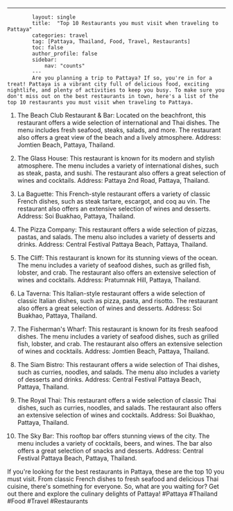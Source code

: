 ---
            layout: single
            title:  "Top 10 Restaurants you must visit when traveling to Pattaya"
            categories: travel
            tag: [Pattaya, Thailand, Food, Travel, Restaurants]
            toc: false
            author_profile: false
            sidebar:
                nav: "counts"
            ---
            Are you planning a trip to Pattaya? If so, you're in for a treat! Pattaya is a vibrant city full of delicious food, exciting nightlife, and plenty of activities to keep you busy. To make sure you don't miss out on the best restaurants in town, here's a list of the top 10 restaurants you must visit when traveling to Pattaya. 

1. The Beach Club Restaurant & Bar: Located on the beachfront, this restaurant offers a wide selection of international and Thai dishes. The menu includes fresh seafood, steaks, salads, and more. The restaurant also offers a great view of the beach and a lively atmosphere. Address: Jomtien Beach, Pattaya, Thailand. 

2. The Glass House: This restaurant is known for its modern and stylish atmosphere. The menu includes a variety of international dishes, such as steak, pasta, and sushi. The restaurant also offers a great selection of wines and cocktails. Address: Pattaya 2nd Road, Pattaya, Thailand. 

3. La Baguette: This French-style restaurant offers a variety of classic French dishes, such as steak tartare, escargot, and coq au vin. The restaurant also offers an extensive selection of wines and desserts. Address: Soi Buakhao, Pattaya, Thailand. 

4. The Pizza Company: This restaurant offers a wide selection of pizzas, pastas, and salads. The menu also includes a variety of desserts and drinks. Address: Central Festival Pattaya Beach, Pattaya, Thailand. 

5. The Cliff: This restaurant is known for its stunning views of the ocean. The menu includes a variety of seafood dishes, such as grilled fish, lobster, and crab. The restaurant also offers an extensive selection of wines and cocktails. Address: Pratumnak Hill, Pattaya, Thailand. 

6. La Taverna: This Italian-style restaurant offers a wide selection of classic Italian dishes, such as pizza, pasta, and risotto. The restaurant also offers a great selection of wines and desserts. Address: Soi Buakhao, Pattaya, Thailand. 

7. The Fisherman's Wharf: This restaurant is known for its fresh seafood dishes. The menu includes a variety of seafood dishes, such as grilled fish, lobster, and crab. The restaurant also offers an extensive selection of wines and cocktails. Address: Jomtien Beach, Pattaya, Thailand. 

8. The Siam Bistro: This restaurant offers a wide selection of Thai dishes, such as curries, noodles, and salads. The menu also includes a variety of desserts and drinks. Address: Central Festival Pattaya Beach, Pattaya, Thailand. 

9. The Royal Thai: This restaurant offers a wide selection of classic Thai dishes, such as curries, noodles, and salads. The restaurant also offers an extensive selection of wines and cocktails. Address: Soi Buakhao, Pattaya, Thailand. 

10. The Sky Bar: This rooftop bar offers stunning views of the city. The menu includes a variety of cocktails, beers, and wines. The bar also offers a great selection of snacks and desserts. Address: Central Festival Pattaya Beach, Pattaya, Thailand. 

If you're looking for the best restaurants in Pattaya, these are the top 10 you must visit. From classic French dishes to fresh seafood and delicious Thai cuisine, there's something for everyone. So, what are you waiting for? Get out there and explore the culinary delights of Pattaya! #Pattaya #Thailand #Food #Travel #Restaurants